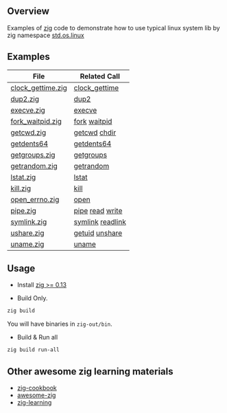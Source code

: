 ## Overview
Examples of [zig](https://ziglang.org/) code to demonstrate how to use typical
linux system lib by zig namespace [std.os.linux](https://ziglang.org/documentation/master/std/#std.os.linux)

## Examples
| File                                       | Related Call |
| ------------------------------------------ | ------------ |
| [clock_gettime.zig](src/clock_gettime.zig) | [clock_gettime](https://ziglang.org/documentation/master/std/#std.os.linux.clock_gettime) |
| [dup2.zig](src/dup2.zig)                   | [dup2](https://ziglang.org/documentation/master/std/#std.os.linux.dup2) |
| [execve.zig](src/execve.zig)               | [execve](https://ziglang.org/documentation/master/std/#std.os.linux.execve) |
| [fork_waitpid.zig](src/fork_waitpid.zig)   | [fork](https://ziglang.org/documentation/master/std/#std.os.linux.fork) [waitpid](https://ziglang.org/documentation/master/std/#std.os.linux.waitpid) |
| [getcwd.zig](src/getcwd.zig)               | [getcwd](https://ziglang.org/documentation/master/std/#std.os.linux.getcwd) [chdir](https://ziglang.org/documentation/master/std/#std.os.linux.chdir) |
| [getdents64](src/getdents64.zig)           | [getdents64](https://ziglang.org/documentation/master/std/#std.os.linux.getdents64) |
| [getgroups.zig](src/getgroups.zig)         | [getgroups](https://ziglang.org/documentation/master/std/#std.os.linux.getgroups) |
| [getrandom.zig](src/getrandom.zig)         | [getrandom](https://ziglang.org/documentation/master/std/#std.os.linux.getrandom) |
| [lstat.zig](src/lstat.zig)                 | [lstat](https://ziglang.org/documentation/master/std/#std.os.linux.lstat) |
| [kill.zig](src/kill.zig)                   | [kill](https://ziglang.org/documentation/master/std/#std.os.linux.kill) |
| [open_errno.zig](src/open_errno.zig)       | [open](https://ziglang.org/documentation/master/std/#std.os.linux.open) |
| [pipe.zig](src/pipe.zig)                   | [pipe](https://ziglang.org/documentation/master/std/#std.os.linux.pipe) [read](https://ziglang.org/documentation/master/std/#std.os.linux.read) [write](https://ziglang.org/documentation/master/std/#std.os.linux.write) |
| [symlink.zig](src/symlink.zig)             | [symlink](https://ziglang.org/documentation/master/std/#std.os.linux.symlink) [readlink](https://ziglang.org/documentation/master/std/#std.os.linux.readlink) |
| [ushare.zig](src/ushare.zig)               | [getuid](https://ziglang.org/documentation/master/std/#std.os.linux.getuid) [unshare](https://ziglang.org/documentation/master/std/#std.os.linux.unshare) |
| [uname.zig](src/uname.zig)                 | [uname](https://ziglang.org/documentation/master/std/#std.os.linux.uname) |

## Usage
 * Install [zig >= 0.13](https://ziglang.org/download/)

 * Build Only.
```sh
zig build
```
You will have binaries in `zig-out/bin`.

 * Build & Run all
```sh
zig build run-all
```

## Other awesome zig learning materials
 * [zig-cookbook](https://github.com/zigcc/zig-cookbook)
 * [awesome-zig](https://github.com/zigcc/awesome-zig)
 * [zig-learning](https://github.com/zouyee/zig-learning)
